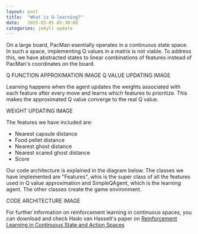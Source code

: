 ```yaml
---
layout: post
title:  "What is Q-learning?"
date:   2015-05-05 05:30:00
categories: jekyll update
---
```


On a large board, PacMan esentially operates in a continuous state space. In such a space, implementing Q values in a matrix is not viable. To address this, we have abstracted states to linear combinations of features instead of PacMan's coordinates on the board.

Q FUNCTION APPROXIMATION IMAGE
Q VALUE UPDATING IMAGE

Learning happens when the agent updates the weights associated with each feature after every move and learns which features to prioritize. This makes the approximated Q value converge to the real Q value.

WEIGHT UPDATING IMAGE

The features we have included are: 
- Nearest capsule distance
- Food pellet distance
- Nearest ghost distance
- Nearest scared ghost distance
- Score

Our code architecture is explained in the diagram below. The classes we have implemented are "Features", whis is the super class of all the features used in Q value approximation and SimpleQAgent, which is the learning agent. The other classes create the game environment. 

CODE ARCHITECTURE IMAGE 

For further information on reinforcement learning in continuous spaces, you can download and check Hado van Hasselt's paper on [Reinforcement Learning in Continuous State and Action Spaces](http://webdocs.cs.ualberta.ca/~vanhasse/papers/RL_in_Continuous_Spaces.pdf) 
